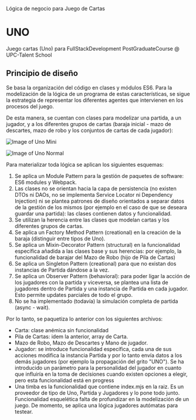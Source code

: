Lógica de negocio para Juego de Cartas
# UNO 
Juego cartas (Uno) para FullStackDevelopment PostGraduateCourse @ UPC-Talent School

## Principio de diseño ##
Se basa la organización del código en clases y módulos ES6. 
Para la modelización de la lógica de un programa de estas características, se sigue la estrategia de representar los diferentes agentes que intervienen en los procesos del juego. 

De esta manera, se cuentan con clases para modelizar una partida, a un jugador, y a los diferentes grupos de cartas (baraja inicial - mazo de descartes, mazo de robo y los conjuntos de cartas de cada jugador):

![Image of Uno Mini](https://benguspatsob.github.com/juegoCartasUno/Uno_Mini.jpg)

![Image of Uno Normal](https://benguspatsob.github.com/juegoCartasUno/Uno_Normal.jpg)

Para materializar toda lógica se aplican los siguientes esquemas:
1. Se aplica un Module Pattern para la gestión de paquetes de software: ES6 modules y Webpack.
2. Las clases no se orientan hacia la capa de persistencia (no existen DTOs ni DAOs, no se implementa Service Locator ni Dependency Injection) ni se plantea patrones de diseño orientados a separar datos de la gestión de los mismos (por ejemplo en el caso de que se deseara guardar una partida): las clases contienen datos y funcionalidad.
3. Se utilizan la herencia entre las clases que modelan cartas y los diferentes grupos de cartas. 
4. Se aplica un Factory Method Pattern (creational) en la creación de la baraja (distinguir entre tipos de Uno).
5. Se aplica un Mixin-Decorator Pattern (structural) en la funcionalidad específica añadida a las clases base y sus herencias: por ejemplo, la funcionalidad de barajar del Mazo de Robo (hijo de Pila de Cartas)
6. Se aplica un Singleton Pattern (creational) para que no existan dos instancias de Partida dándose a la vez. 
7. Se aplica un Observer Pattern (behavioral): para poder ligar la acción de los jugadores con la partida y viceversa, se plantea una lista de jugadores dentro de Partida y una instancia de Partida en cada jugador. Esto permite updates parciales de todo el grupo.
8. No se ha implementado (todavía) la simulación completa de partida (async - wait).

Por lo tanto, se paquetiza lo anterior con los siguientes archivos:
- Carta: clase anémica sin funcionalidad
- Pila de Cartas: idem la anterior, array de Carta.
- Mazo de Robo, Mazo de Descartes y Mano de jugador.
- Jugador: se introduce funcionalidad específica, cada una de sus acciones modifica la instancia Partida y por lo tanto envía datos a los demás jugadores (por ejemplo la propagación del grito "UNO"). Se ha introducido un parámetro para la personalidad del jugador en cuanto que influiría en la toma de decisiones cuando existen opciones a elegir, pero esta funcionalidad está en progress
- Una timba es la funcionalidad que contiene index.mjs en la raiz. Es un proveedor de tipo de Uno, Partida y Jugadores y lo pone todo junto. Funcionalidad esquelética falta de profundizar en la modelización de un juego. De momento, se aplica una lógica jugadores autómatas para testear.
